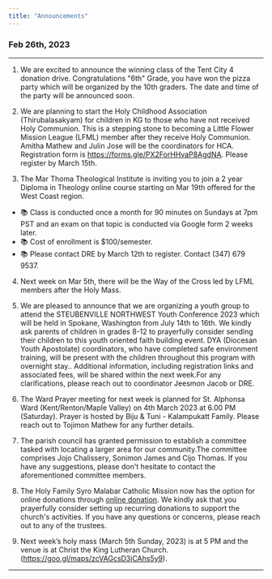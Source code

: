 ```yaml
---
title: "Announcements"
---
```


### Feb 26th, 2023
---

1. We are excited to announce the winning class of the Tent City 4 donation drive. Congratulations "6th" Grade, you have won the pizza party which will be organized by the 10th graders. The date and time of the party will be announced soon.

2. We are planning to start the Holy Childhood Association (Thirubalasakyam) for children in KG to those who have not received Holy Communion. This is a stepping stone to becoming a Little Flower Mission League (LFML) member after they receive Holy Communion. Amitha Mathew and Julin Jose will be the coordinators for HCA. Registration form is https://forms.gle/PX2ForHHvaP8AgdNA. Please register by March 15th.

3. The Mar Thoma Theological Institute is inviting you to join a 2 year Diploma in Theology online course starting on Mar 19th offered for the West Coast region.
<ul>
<li>📚 Class is conducted once a month for 90 minutes on Sundays at 7pm PST and an exam on that topic is conducted via Google form 2 weeks later.</li>
<li>📚 Cost of enrollment is $100/semester.</li>
<li>📚 Please contact DRE by March 12th to register. Contact (347) 679 9537.</li>
</ul>

4. Next week on Mar 5th, there will be the Way of the Cross led by LFML members after the Holy Mass.

5. We are pleased to announce that we are organizing a youth group to attend the STEUBENVILLE NORTHWEST Youth Conference 2023 which  will be held in Spokane, Washington from July 14th to 16th. We kindly ask parents of children in grades 8-12 to prayerfully consider sending their children to this youth oriented faith building event. DYA (Diocesan Youth Apostolate) coordinators, who have completed safe environment training, will be present with the children throughout this program with overnight stay.. Additional information, including registration links and associated fees, will be shared within the next week.For any clarifications, please reach out to coordinator Jeesmon Jacob or DRE.

6. The Ward Prayer meeting for next week is planned for St. Alphonsa Ward (Kent/Renton/Maple Valley) on 4th March 2023 at 6.00 PM (Saturday). Prayer is hosted by Biju & Tuni - Kalampukatt Family. Please reach out to Tojimon Mathew for any further details.

7. The parish council has granted permission to establish a committee tasked with locating a larger area for our community.The committee comprises Jojo Chalissery, Sonimon James and Cijo Thomas. If you have any suggestions, please don't hesitate to contact the aforementioned committee members.

8. The Holy Family Syro Malabar Catholic Mission now has the option for online donations through <a href="https://holyfamilyseattle.org/donation/" target="_blank">online donation</a>. We kindly ask that you prayerfully consider setting up recurring donations to support the church's activities. If you have any questions or concerns, please reach out to any of the trustees.

9. Next week’s holy mass (March 5th Sunday, 2023) is at 5 PM and the venue is at Christ the King Lutheran Church. (https://goo.gl/maps/zcVAGcsD3jCAhs5y9).

---
